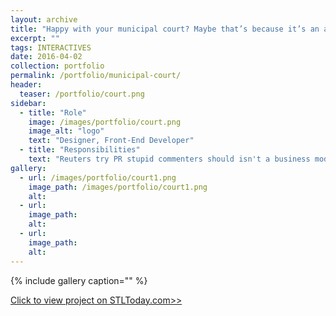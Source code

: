 ```yaml
---
layout: archive
title: "Happy with your municipal court? Maybe that’s because it’s an affluent community"
excerpt: ""
tags: INTERACTIVES
date: 2016-04-02
collection: portfolio
permalink: /portfolio/municipal-court/
header:
  teaser: /portfolio/court.png
sidebar:
  - title: "Role"
    image: /images/portfolio/court.png
    image_alt: "logo"
    text: "Designer, Front-End Developer"
  - title: "Responsibilities"
    text: "Reuters try PR stupid commenters should isn't a business model"
gallery:
  - url: /images/portfolio/court1.png
    image_path: /images/portfolio/court1.png
    alt:
  - url:
    image_path:
    alt:
  - url:
    image_path:
    alt:
---
```


{% include gallery caption="" %}

[Click to view project on STLToday.com>>](http://www.stltoday.com/news/municipal-courts-by-median-income-and-satisfaction-rate/html_fb687885-166e-54ef-9ba7-9d2c3bb1ea81.html)
